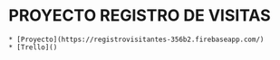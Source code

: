 # PROYECTO REGISTRO DE VISITAS

    * [Proyecto](https://registrovisitantes-356b2.firebaseapp.com/)
    * [Trello]()


